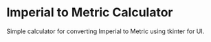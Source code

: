 # Imperial to Metric Calculator
Simple calculator for converting Imperial to Metric using tkinter for UI.